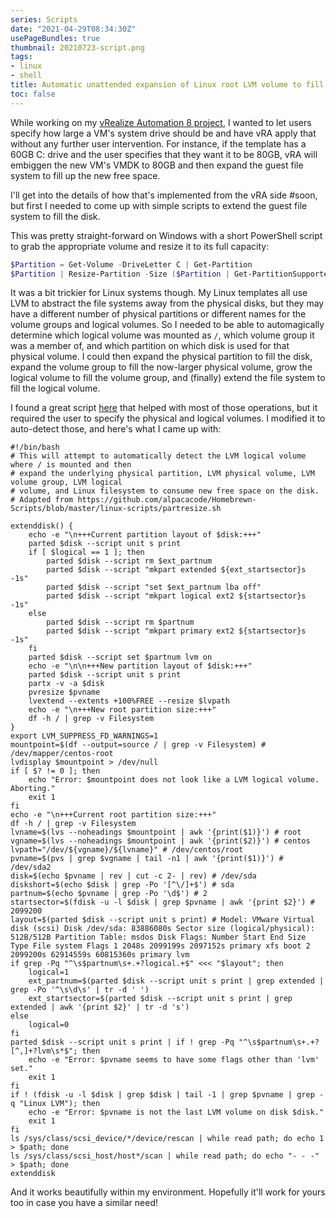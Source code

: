 ```yaml
---
series: Scripts
date: "2021-04-29T08:34:30Z"
usePageBundles: true
thumbnail: 20210723-script.png
tags:
- linux
- shell
title: Automatic unattended expansion of Linux root LVM volume to fill disk
toc: false
---
```


While working on my [vRealize Automation 8 project](/series/vra8), I wanted to let users specify how large a VM's system drive should be and have vRA apply that without any further user intervention. For instance, if the template has a 60GB C: drive and the user specifies that they want it to be 80GB, vRA will embiggen the new VM's VMDK to 80GB and then expand the guest file system to fill up the new free space.

I'll get into the details of how that's implemented from the vRA side #soon, but first I needed to come up with simple scripts to extend the guest file system to fill the disk.

This was pretty straight-forward on Windows with a short PowerShell script to grab the appropriate volume and resize it to its full capacity:
```powershell
$Partition = Get-Volume -DriveLetter C | Get-Partition
$Partition | Resize-Partition -Size ($Partition | Get-PartitionSupportedSize).sizeMax
```

It was a bit trickier for Linux systems though. My Linux templates all use LVM to abstract the file systems away from the physical disks, but they may have a different number of physical partitions or different names for the volume groups and logical volumes. So I needed to be able to automagically determine which logical volume was mounted as `/`, which volume group it was a member of, and which partition on which disk is used for that physical volume. I could then expand the physical partition to fill the disk, expand the volume group to fill the now-larger physical volume, grow the logical volume to fill the volume group, and (finally) extend the file system to fill the logical volume. 

I found a great script [here](https://github.com/alpacacode/Homebrewn-Scripts/blob/master/linux-scripts/partresize.sh) that helped with most of those operations, but it required the user to specify the physical and logical volumes. I modified it to auto-detect those, and here's what I came up with:

```shell
#!/bin/bash
# This will attempt to automatically detect the LVM logical volume where / is mounted and then 
# expand the underlying physical partition, LVM physical volume, LVM volume group, LVM logical
# volume, and Linux filesystem to consume new free space on the disk. 
# Adapted from https://github.com/alpacacode/Homebrewn-Scripts/blob/master/linux-scripts/partresize.sh

extenddisk() {
    echo -e "\n+++Current partition layout of $disk:+++"
    parted $disk --script unit s print
    if [ $logical == 1 ]; then
        parted $disk --script rm $ext_partnum
        parted $disk --script "mkpart extended ${ext_startsector}s -1s"
        parted $disk --script "set $ext_partnum lba off"
        parted $disk --script "mkpart logical ext2 ${startsector}s -1s"
    else
        parted $disk --script rm $partnum
        parted $disk --script "mkpart primary ext2 ${startsector}s -1s"
    fi
    parted $disk --script set $partnum lvm on
    echo -e "\n\n+++New partition layout of $disk:+++"
    parted $disk --script unit s print
    partx -v -a $disk
    pvresize $pvname
    lvextend --extents +100%FREE --resize $lvpath 
    echo -e "\n+++New root partition size:+++"
    df -h / | grep -v Filesystem
}
export LVM_SUPPRESS_FD_WARNINGS=1
mountpoint=$(df --output=source / | grep -v Filesystem) # /dev/mapper/centos-root
lvdisplay $mountpoint > /dev/null
if [ $? != 0 ]; then
    echo "Error: $mountpoint does not look like a LVM logical volume. Aborting."
    exit 1
fi
echo -e "\n+++Current root partition size:+++"
df -h / | grep -v Filesystem
lvname=$(lvs --noheadings $mountpoint | awk '{print($1)}') # root
vgname=$(lvs --noheadings $mountpoint | awk '{print($2)}') # centos
lvpath="/dev/${vgname}/${lvname}" # /dev/centos/root
pvname=$(pvs | grep $vgname | tail -n1 | awk '{print($1)}') # /dev/sda2
disk=$(echo $pvname | rev | cut -c 2- | rev) # /dev/sda 
diskshort=$(echo $disk | grep -Po '[^\/]+$') # sda
partnum=$(echo $pvname | grep -Po '\d$') # 2
startsector=$(fdisk -u -l $disk | grep $pvname | awk '{print $2}') # 2099200
layout=$(parted $disk --script unit s print) # Model: VMware Virtual disk (scsi) Disk /dev/sda: 83886080s Sector size (logical/physical): 512B/512B Partition Table: msdos Disk Flags: Number Start End Size Type File system Flags 1 2048s 2099199s 2097152s primary xfs boot 2 2099200s 62914559s 60815360s primary lvm
if grep -Pq "^\s$partnum\s+.+?logical.+$" <<< "$layout"; then
    logical=1
    ext_partnum=$(parted $disk --script unit s print | grep extended | grep -Po '^\s\d\s' | tr -d ' ')
    ext_startsector=$(parted $disk --script unit s print | grep extended | awk '{print $2}' | tr -d 's')
else
    logical=0
fi
parted $disk --script unit s print | if ! grep -Pq "^\s$partnum\s+.+?[^,]+?lvm\s*$"; then
    echo -e "Error: $pvname seems to have some flags other than 'lvm' set."
    exit 1
fi
if ! (fdisk -u -l $disk | grep $disk | tail -1 | grep $pvname | grep -q "Linux LVM"); then
    echo -e "Error: $pvname is not the last LVM volume on disk $disk."
    exit 1
fi
ls /sys/class/scsi_device/*/device/rescan | while read path; do echo 1 > $path; done
ls /sys/class/scsi_host/host*/scan | while read path; do echo "- - -" > $path; done
extenddisk
```

And it works beautifully within my environment. Hopefully it'll work for yours too in case you have a similar need!

